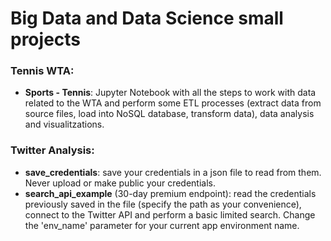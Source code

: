 # Big Data and Data Science small projects

### Tennis WTA:
- **Sports - Tennis**: Jupyter Notebook with all the steps to work with data related to the WTA and perform some ETL processes (extract data from source files, load into NoSQL database, transform data), data analysis and visualitzations.

### Twitter Analysis:
- **save_credentials**: save your credentials in a json file to read from them. Never upload or make public your credentials.
- **search_api_example** (30-day premium endpoint): read the credentials previously saved in the file (specify the path as your convenience), connect to the Twitter API and perform a basic limited search. Change the 'env_name' parameter for your current app environment name.
